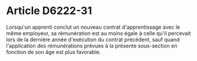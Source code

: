 # Article D6222-31

  
Lorsqu'un apprenti conclut un nouveau contrat d'apprentissage avec le même employeur, sa rémunération est au moins égale à celle qu'il percevait lors de la dernière année d'exécution du contrat précédent, sauf quand l'application des rémunérations prévues à la présente sous-section en fonction de son âge est plus favorable.